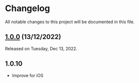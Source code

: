 # Changelog

All notable changes to this project will be documented in this file.



## [1.0.0](https://github.com/VIHATTeam/OMICALL-Flutter-SDK.git) (13/12/2022)

Released on Tuesday, Dec 13, 2022.


## 1.0.10

* Improve for iOS

